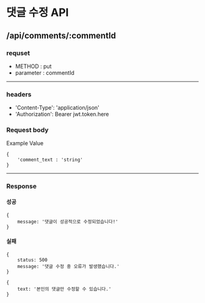 # 댓글 수정 API

## /api/comments/:commentId

### requset

- METHOD : put
- parameter : commentId

---

### headers

- 'Content-Type': 'application/json'
- 'Authorization': Bearer jwt.token.here

### Request body

Example Value

```
{
    'comment_text : 'string'
}
```

---

### Response

#### 성공

```
{
    message: '댓글이 성공적으로 수정되었습니다!'
}
```

#### 실패

```
{
    status: 500
    message: '댓글 수정 중 오류가 발생했습니다.'
}
```

```
{
    text: '본인의 댓글만 수정할 수 있습니다.'
}
```
